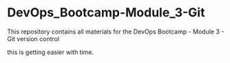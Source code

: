 # DevOps_Bootcamp-Module_3-Git
This repository contains all materials for the DevOps Bootcamp - Module 3 - Git version control


this is getting easier with time.

